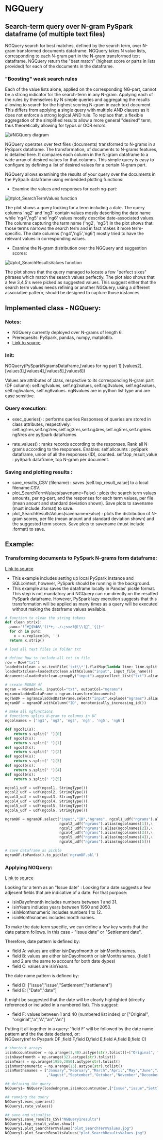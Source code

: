 # NGQuery 
## Search-term query over N-gram PySpark dataframe (of multiple text files)

NGQuery search for best matches, defined by the search term, over N-gram transformed documents dataframe.
NGQuery takes N value lists, corresponding to each N-gram part in the N-gram transformed text dataframe.
NGQuery return the "best match" (highest score or parts in lists provided) for each of the documents in the dataframe.

### "Boosting" weak search rules
Each of the value lists alone, applied on the corresponding NG-part, cannot be a strong indicator for the search-term in any N-gram.
Applying each of the rules by themselves by N simple queries and aggregating the results allowing to search for the highest scoring N-gram in each text document.
This differs from applying a single query with multiple AND clauses as it does not enforce a strong logical AND rule. To replace that, a flexible aggregation of the simplified results allow a more general "desired" term, thus theoretically allowing for typos or OCR errors.

![#NGQuery diagram](https://github.com/AsafGazit/NGQuery/blob/master/img/NGQuery.png)

NGQuery operates over text files (documents) transformed to N-grams in a PySpark dataframe. The transformation, of documents to N-grams features, is detailed here.
It compares each column in the N-gram dataframe to a wide array of desired values for that columns. This simple query is easy to configure by defining a list of desired values for a certain N-gram part.

NGQuery allows examining the results of your query over the documents in the PySpark dataframe using embedded plotting functions:
- Examine the values and responses for each ng-part:

![#plot_SearchTermValues function](https://github.com/AsafGazit/NGQuery/blob/master/img/plot_SearchTermValues.jpg)

The plot shows a query looking for a term including a date. The query columns 'ng2' and 'ng3' contain values mostly describing the date name while 'ng4','ng5' and 'ng6' values mostly describe date-associated values.
The columns capturing the term name ('ng2', 'ng3') in the plot shows that those terms narrows the search term and in fact makes it more term-specific. 
The date columns ('ng4','ng5','ng6') mostly tried to have the relevant values in corresponding values.

- Examine the N-gram distribution over the NGQuery and suggestion scores:

![#plot_SearchResultsValues function](https://github.com/AsafGazit/NGQuery/blob/master/img/plot_SearchResultsValues.jpg)

The plot shows that the query managed to locate a few "perfect sixes" phrases which match the search values perfectly. 
The plot also shows that a few 3,4,5's were picked as suggested values. This suggest either that the search term values needs refining or another NGQuery, using a different associative pattern, should be designed to capture those instances.

## Implemented class - NGQuery:
### Notes: 
- NGQuery currently deployed over N-grams of length 6.
- Prerequesits: PySpark, pandas, numpy, matplotlib.
- [Link to source](https://github.com/AsafGazit/NGQuery/blob/master/src/NGQuery.py "Link to source.")

### Init:
NGQuery(PySparkNgramsDataframe,[values for ng part 1],[values2],[values3],[values4],[values5],[values6])

Values are attributes of class, respective to its corresponding N-gram part (DF column):
self.ng1values, self.ng2values, self.ng3values, self.ng4values, self.ng5values, self.ng6values.
ngNvalues are in python list type and are case sensitive.

### Query execution:
- exec_queries() : performs queries
Responses of queries are stored in class attributes, respectively:
self.ng1res,self.ng2res,self.ng3res,self.ng4res,self.ng5res,self.ng6res
ngNres are pySpark dataframes.

- rate_values() : ranks records according to the responses.
Rank all N-grams according to the responses. 
Enables:
self.allcounts : pySpark dataframe, union of all the responses (ID), counted.
self.top_result_value : pySpark dataframe, top N-gram per document.

### Saving and plotting results :
- save_results_CSV (filename) : saves [self.top_result_value] to a local filename.CSV.
- plot_SearchTermValues(savename=False) : plots the search term values amounts, per ng-part, and the responses for each term values, per file (mean anount and standard deviation shown). 
Save plots to savename (must include .format) to save.
- plot_SearchResultsValues(savename=False) : plots the distribution of N-gram scores, per file (mean anount and standard deviation shown) and the suggested term scores.
Save plots to savename (must include .format) to save.

## Example:
### Transforming documents to PySpark N-grams form dataframe:

[Link to source](https://github.com/AsafGazit/NGQuery/blob/master/src/DOCtoPySparkDF.py "Link to source.")

- This example includes setting up local PySpark instance and SQLcontext, however, PySpark should be running in the background.
- This example also saves the dataframe locally in Pandas' pickle format. This step is not mandatory and NGQuery can run directly on the resulted PySpark dataframe. However, PySpark lazy execution suggests that this transformation will be applied as many times as a query will be executed without making the dataframe values available.

```python
# function to clean the string tokens
def clean_str(x):
  punc='!"#$%�&\'()*+,-./:;<=>?@[\\]^_`{|}~'
  for ch in punc:
    x = x.replace(ch, '')
  return x.strip()

# load all text files in folder txt

# define Row to include all txt in file
row = Row("txt")
loadedtxtclean = sc.textFile('txt\\*').flatMap(lambda line: line.split(" ")).filter(bool).map(clean_str).map(row).toDF(["txt"])
loadedtxtclean=loadedtxtclean.withColumn("input", input_file_name())
documents=loadedtxtclean.groupBy("input").agg(collect_list("txt").alias("txt"))

# create NGRAM df
ngram = NGram(n=6, inputCol="txt", outputCol="ngrams")
ngramcoladdedDataFrame = ngram.transform(documents)
ngramDF = ngramcoladdedDataFrame.select("input",explode("ngrams").alias("ngrams"))
ngramDF = ngramDF.withColumn("ID", monotonically_increasing_id())

# make all ngfunctions
# functions splits N-gram to columns in DF
ngcolnames = ['ng1', 'ng2', 'ng3', 'ng4', 'ng5', 'ng6']

def ngcol1(s):
    return s.split(" ")[0]
def ngcol2(s):
    return s.split(" ")[1]
def ngcol3(s):
    return s.split(" ")[2]
def ngcol4(s):
    return s.split(" ")[3]
def ngcol5(s):
    return s.split(" ")[4]
def ngcol6(s):
    return s.split(" ")[5]

ngcol1_udf = udf(ngcol1, StringType())
ngcol2_udf = udf(ngcol2, StringType())
ngcol3_udf = udf(ngcol3, StringType())
ngcol4_udf = udf(ngcol4, StringType())
ngcol5_udf = udf(ngcol5, StringType())
ngcol6_udf = udf(ngcol6, StringType())

ngramDF = ngramDF.select("input","ID","ngrams", ngcol1_udf("ngrams").alias(ngcolnames[0]),\
                         ngcol2_udf("ngrams").alias(ngcolnames[1]),\
                         ngcol3_udf("ngrams").alias(ngcolnames[2]),\
                         ngcol4_udf("ngrams").alias(ngcolnames[3]),\
                         ngcol5_udf("ngrams").alias(ngcolnames[4]),\
                         ngcol6_udf("ngrams").alias(ngcolnames[5]))

# save dataframe as pickle
ngramDF.toPandas().to_pickle('ngramDF.pkl')
```
### Applying NGQuery:

[Link to source](https://github.com/AsafGazit/NGQuery/blob/master/src/NGQueryExample.py "Link to source.")

Looking for a term as an "Issue date" :
Looking for a date suggests a few adjecent fields that are indicative of a date.
For that purpose: 
- isinDayofmonth includes numbers between 1 and 31.
- isinYears indludes years between 1950 and 2050.
- isinMonthsnumeric includes numbers 1 to 12.
- isinMonthsnames includes month names.

To make the date term specific, we can define a few key words that the date pattern follows. In this case - "Issue date" or "Settlement date".

Therefore, date pattern is defined by: 
- field A: values are either isinDayofmonth or isinMonthsnames.
- field B: values are either isinDayofmonth or isinMonthsnames.
 (field 1 and 2 are the same to account for both date dypes)
- field C: values are isinYears.
        
The date name pattern is defined by:
- field D: ["Issue","issue","Settlement","settlement"]
- field E: ["Date","date"]

It might be suggested that the date will be clearly highlighted (directly referenced or included in a numbered list). This suggest:
- field F: values between 1 and 40 (numbered list index) or ["Original", "original","a","A","an","An"]

Putting it all together in a query:
'field F' will be followed by the date name pattern and the the date declared, or:    
    NGQuery(ref to Pyspark DF ,field F,field D,field E,field A,field B,field C)

```python
# shortcut arrays
isinAccountnumber = np.arange(1,40).astype(str).tolist()+["Original", "original","a","A","an","An"]
isinDayofmonth = np.arange(32).astype(str).tolist()
isinYears = np.arange(1950,2050).astype(str).tolist()
isinMonthsnumeric = np.arange(13).astype(str).tolist()
isinMonthsnames = ["January","February","March","April","May","June","July"\
                   ,"August","September","October","November","December"]

## defining the query
NGQuery1= NGQuery(loadedngram,isinAccountnumber,["Issue","issue","Settlement","settlement"],["Date","date"],isinDayofmonth+isinMonthsnames,isinMonthsnames+isinDayofmonth,isinYears)

## running the query
NGQuery1.exec_queries()
NGQuery1.rate_values()

## save and visualise
NGQuery1.save_results_CSV("NGQuery1results")
NGQuery1.top_result_value.show()
NGQuery1.plot_SearchTermValues("plot_SearchTermValues.jpg")
NGQuery1.plot_SearchResultsValues("plot_SearchResultsValues.jpg")
```
